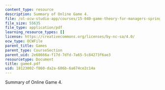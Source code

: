 ```yaml
---
content_type: resource
description: Summary of Online Game 4.
file: /ol-ocw-studio-app/courses/15-040-game-theory-for-managers-spring-2004/18123002f860da2a606b6a674ce2c14a_game4.pdf
file_size: 55635
file_type: application/pdf
learning_resource_types: []
license: https://creativecommons.org/licenses/by-nc-sa/4.0/
ocw_type: OCWFile
parent_title: Games
parent_type: CourseSection
parent_uid: 2e68666a-f17d-7dfd-7a65-5c84273f6ae3
resourcetype: Document
title: game4.pdf
uid: 18123002-f860-da2a-606b-6a674ce2c14a
---
```

Summary of Online Game 4.